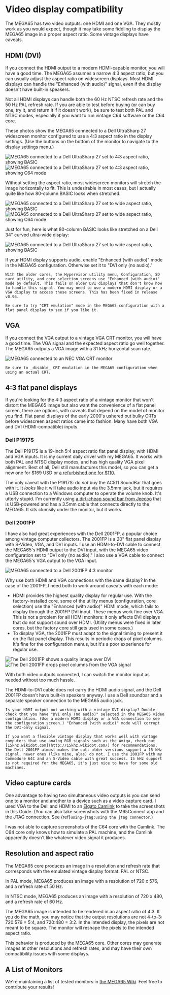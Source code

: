 # Video display compatibility

The MEGA65 has two video outputs: one HDMI and one VGA. They mostly work as you would expect, though it may take some fiddling to display the MEGA65 image in a proper aspect ratio. Some vintage displays have caveats.

## HDMI (DVI)

If you connect the HDMI output to a modern HDMI-capable monitor, you will have a good time. The MEGA65 assumes a narrow 4:3 aspect ratio, but you can usually adjust the aspect ratio on widescreen displays. Most HDMI displays can handle the "Enhanced (with audio)" signal, even if the display doesn't have built-in speakers.

Not all HDMI displays can handle both the 60 Hz NTSC refresh rate and the 50 Hz PAL refresh rate. If you are able to test before buying (or can buy one, try it, and return it if it doesn't work), be sure to test both PAL and NTSC modes, especially if you want to run vintage C64 software or the C64 core.

These photos show the MEGA65 connected to a Dell UltraSharp 27 widescreen monitor configured to use a 4:3 aspect ratio in the display settings. (Use the buttons on the bottom of the monitor to navigate to the display settings menu.)

![MEGA65 connected to a Dell UltraSharp 27 set to 4:3 aspect ratio, showing BASIC](photos/display_hd_m65_43.jpeg)
![MEGA65 connected to a Dell UltraSharp 27 set to 4:3 aspect ratio, showing C64 mode](photos/display_hd_c64_43.jpeg)

Without setting the aspect ratio, most widescreen monitors will stretch the image horizontally to fit. This is undesirable in most cases, but I actually quite like how 80-column BASIC looks when stretched.

![MEGA65 connected to a Dell UltraSharp 27 set to wide aspect ratio, showing BASIC](photos/display_hd_m65_stretched.jpeg)
![MEGA65 connected to a Dell UltraSharp 27 set to wide aspect ratio, showing C64 mode](photos/display_hd_c64_stretched.jpeg)

Just for fun, here is what 80-column BASIC looks like stretched on a Dell 34" curved ultra-wide display:

![MEGA65 connected to a Dell UltraSharp 27 set to wide aspect ratio, showing BASIC](photos/display_34in_m65_stretched.jpeg)

If your HDMI display supports audio, enable "Enhanced (with audio)" mode in the MEGA65 configuration. Otherwise set it to "DVI only (no audio)."

```{note}
With the older cores, the Hypervisor utility menu, Configuration, SD card utility, and core selection screens use "Enhanced (with audio)" mode by default. This fails on older DVI displays that don't know how to handle this signal. You may need to use a modern HDMI display or a VGA display to access these screens. This has been fixed in release v0.96.
```

```{tip}
Be sure to try "CRT emulation" mode in the MEGA65 configuration with a flat panel display to see if you like it.
```

## VGA

If you connect the VGA output to a vintage VGA CRT monitor, you will have a good time. The VGA signal and the expected aspect ratio go well together. The MEGA65 outputs a VGA image with a 31 kHz horizontal scan rate.

![MEGA65 connected to an NEC VGA CRT monitor](photos/display_vga.png)

```{tip}
Be sure to _disable_ CRT emulation in the MEGA65 configuration when using an actual CRT.
```

## 4:3 flat panel displays

If you're looking for the 4:3 aspect ratio of a vintage monitor that won't distort the MEGA65 image but also want the convenience of a flat panel screen, there are options, with caveats that depend on the model of monitor you find. Flat panel displays of the early 2000's ushered out bulky CRTs before widescreen aspect ratios came into fashion. Many have both VGA and DVI (HDMI-compatible) inputs.

### Dell P1917S

The Dell P1917S is a 19-inch 5:4 aspect ratio flat panel display, with HDMI and VGA inputs. It is my current daily driver with my MEGA65. It works with both PAL and NTSC display modes, and has high quality VGA pixel alignment. Best of all, Dell still manufactures this model, so you can get a new one for $169 USD or [a refurbished one for $110](https://www.amazon.com/gp/product/B08NCX4MN9).

The only caveat with the P1917S: do *not* buy the AC511 SoundBar that goes with it. It *looks* like it will take audio input via the 3.5mm jack, but it requires a USB connection to a Windows computer to operate the volume knob. It's utterly stupid. I'm currently using [a dirt-cheap sound bar from Jeecoo](https://www.amazon.com/Jeecoo-USB-Powered-Computer-Soundbar-Speakers/dp/B0CBMCNC4B) that is USB-powered and has a 3.5mm cable that connects directly to the MEGA65. It sits clumsily under the monitor, but it works.

### Dell 2001FP

I have also had great experiences with the Dell 2001FP, a popular choice among vintage computer collectors. The 2001FP is a 20" flat panel display with S-Video, VGA, and DVI inputs. I use an HDMI-to-DVI cable to connect the MEGA65's HDMI output to the DVI input, with the MEGA65 video configuration set to "DVI only (no audio)." I also use a VGA cable to connect the MEGA65's VGA output to the VGA input.

![MEGA65 connected to a Dell 2001FP 4:3 monitor](photos/display_2001fp_m65.jpeg)

Why use both HDMI and VGA connections with the same display? In the case of the 2001FP, I need both to work around caveats with each mode:

-   HDMI provides the highest quality display for regular use. With the factory-installed core, some of the utility menus (configuration, core selection) use the "Enhanced (with audio)" HDMI mode, which fails to display through the 2001FP DVI input. These menus work fine over VGA. This is not a problem for all HDMI monitors: it only affects DVI displays that do not support sound over HDMI. (Utility menus were fixed in later cores, but the factory core still gets used in some cases.)
-   To display VGA, the 2001FP must adapt to the signal timing to present it on the flat panel display. This results in periodic drops of pixel columns. It's fine for the configuration menus, but it's a poor experience for regular use.

![The Dell 2001FP shows a quality image over DVI](photos/display_2001fp_hd_noartifact.jpeg)
![The Dell 2001FP drops pixel columns from the VGA signal](photos/display_2001fp_vga_artifact.jpeg)

With both video outputs connected, I can switch the monitor input as needed without too much hassle.

The HDMI-to-DVI cable does not carry the HDMI audio signal, and the Dell 2001FP doesn't have built-in speakers anyway. I use a Dell soundbar and a separate speaker connection to the MEGA65 audio jack.

```{tip}
Is your HDMI output not working with a vintage DVI display? Double-check that you have "DVI only (no audio)" selected in the MEGA65 video configuration. (Use a modern HDMI display or a VGA connection to see the configuration screen.) "Enhanced (with audio)" mode will corrupt the DVI-only signal.
```

```{tip}
If you want a flexible vintage display that works well with vintage computers that use analog RGB signals such as the Amiga, check out [15khz.wikidot.com](http://15khz.wikidot.com/) for recommendations. The Dell 2001FP almost makes the cut: older versions support a 15 kHz signal, newer ones (like mine, alas) do not. I use the 2001FP with my Commodore 64C and an S-Video cable with great success. 15 kHz support is not required for the MEGA65, it's just nice to have for some old machines.
```

## Video capture cards

One advantage to having two simultaneous video outputs is you can send one to a monitor and another to a device such as a video capture card. I used VGA to the Dell and HDMI to an [Elgato Camlink](https://www.elgato.com/en/cam-link-4k) to take the screenshots in this Guide. (You can also take screenshots with the M65Connect app and the JTAG connection. See {ref}`using-jtag:using the jtag connector`.)

I was not able to capture screenshots of the C64 core with the Camlink. The C64 core only knows how to simulate a PAL machine, and the Camlink apparently doesn't like whatever video signal it produces.

## Resolution and aspect ratio

The MEGA65 core produces an image in a resolution and refresh rate that corresponds with the emulated vintage display format: PAL or NTSC.

In PAL mode, MEGA65 produces an image with a resolution of 720 x 576, and a refresh rate of 50 Hz.

In NTSC mode, MEGA65 produces an image with a resolution of 720 x 480, and a refresh rate of 60 Hz.

The MEGA65 image is intended to be rendered in an aspect ratio of 4:3. If you do the math, you may notice that the output resolutions are not 4-to-3: 720:576 = 5:4, and 720:480 = 3:2. In the intended display, the pixels are not meant to be square. The monitor will reshape the pixels to the intended aspect ratio.

This behavior is produced by the MEGA65 core. Other cores may generate images at other resolutions and refresh rates, and may have their own compatibility issues with some displays.

## A List of Monitors

We're maintaining a list of tested monitors in [the MEGA65 Wiki](https://mega65.atlassian.net/wiki/spaces/MEGA65/pages/4292609/Monitors). Feel free to contribute your results!

